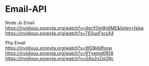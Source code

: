 # Email-API     
Node Js Email     
https://invidious.snopyta.org/watch?v=dgcYOm8n8ME&listen=false      
https://invidious.snopyta.org/watch?v=TE0uoFscsX4     

Php Email     
https://invidious.snopyta.org/watch?v=9tD8lA9foxw     
https://invidious.snopyta.org/watch?v=fIYyemqKR58     
https://invidious.snopyta.org/watch?v=GAe2nZpI39c     
